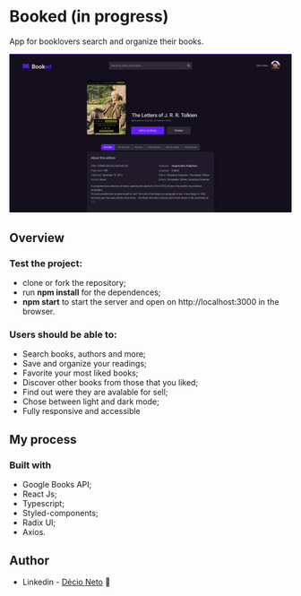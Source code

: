 # Booked (in progress)
App for booklovers search and organize their books.

![](./screenshot.jpg)

## Overview

### Test the project:

- clone or fork the repository;
- run **npm install** for the dependences;
- **npm start** to start the server and open on http://localhost:3000 in the browser.

### Users should be able to:

- Search books, authors and more;
- Save and organize your readings;
- Favorite your most liked books;
- Discover other books from those that you liked;
- Find out were they are avalable for sell;
- Chose between light and dark mode;
- Fully responsive and accessible

## My process

### Built with

- Google Books API;
- React Js;
- Typescript;
- Styled-components;
- Radix UI;
- Axios.

## Author

- Linkedin - [Décio Neto](https://www.linkedin.com/in/decioneto/) 👋
